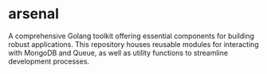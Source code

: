 # arsenal
A comprehensive Golang toolkit offering essential components for building robust applications. This repository houses reusable modules for interacting with MongoDB and Queue, as well as utility functions to streamline development processes.
